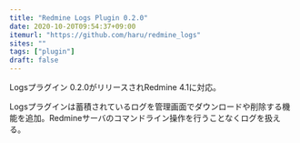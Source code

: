 ```yaml
---
title: "Redmine Logs Plugin 0.2.0"
date: 2020-10-20T09:54:37+09:00
itemurl: "https://github.com/haru/redmine_logs"
sites: ""
tags: ["plugin"]
draft: false
---
```


Logsプラグイン 0.2.0がリリースされRedmine 4.1に対応。

Logsプラグインは蓄積されているログを管理画面でダウンロードや削除する機能を追加。Redmineサーバのコマンドライン操作を行うことなくログを扱える。
